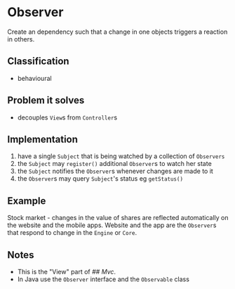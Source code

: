 # Observer

Create an dependency such that a change in one objects triggers a reaction
in others.

## Classification

*   behavioural

## Problem it solves

*   decouples `View`s from `Controller`s

## Implementation

1.  have a single `Subject` that is being watched by a collection of `Observers`
2.  the `Subject` may `register()` additional `Observer`s to watch her state
3.  the `Subject` notifies the `Observer`s whenever changes are made to it
4.  the `Observer`s may query `Subject`'s status eg `getStatus()`

## Example

Stock market - changes in the value of shares are reflected automatically
on the website and the mobile apps. Website and the app are the `Observer`s
that respond to change in the `Engine` or `Core`.

## Notes

*   This is the "View" part of _## Mvc_.
*   In Java use the `Observer` interface and the `Observable` class
